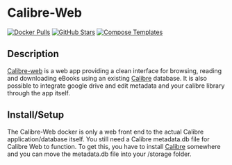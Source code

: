 # Calibre-Web

[![Docker Pulls](https://img.shields.io/docker/pulls/linuxserver/calibre-web?style=flat-square&color=607D8B&label=docker%20pulls&logo=docker)](https://hub.docker.com/r/linuxserver/calibre-web)
[![GitHub Stars](https://img.shields.io/github/stars/linuxserver/docker-calibre-web?style=flat-square&color=607D8B&label=github%20stars&logo=github)](https://github.com/linuxserver/docker-calibre-web)
[![Compose Templates](https://img.shields.io/static/v1?style=flat-square&color=607D8B&label=compose&message=templates)](https://github.com/GhostWriters/DockSTARTer/tree/main/compose/.apps/calibreweb)

## Description

[Calibre-web](https://github.com/janeczku/calibre-web) is a web app providing a clean interface for browsing, reading and downloading eBooks using an existing [Calibre](https://calibre-ebook.com/) database. It is also possible to integrate google drive and edit metadata and your calibre library through the app itself.

## Install/Setup

The Calibre-Web docker is only a web front end to the actual Calibre application/database itself. You still need a Calibre metadata.db file for Calibre Web to function. To get this, you have to install [Calibre](https://calibre-ebook.com/download) somewhere and you can move the metadata.db file into your /storage folder.
